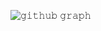![𝚐𝚒𝚝𝚑𝚞𝚋 𝚐𝚛𝚊𝚙𝚑](https://github-readme-activity-graph.vercel.app/graph?username=eyronarenas&theme=github-compact&hide_border=true&area=true&from=2025-03-04&to=2025-04-01)

